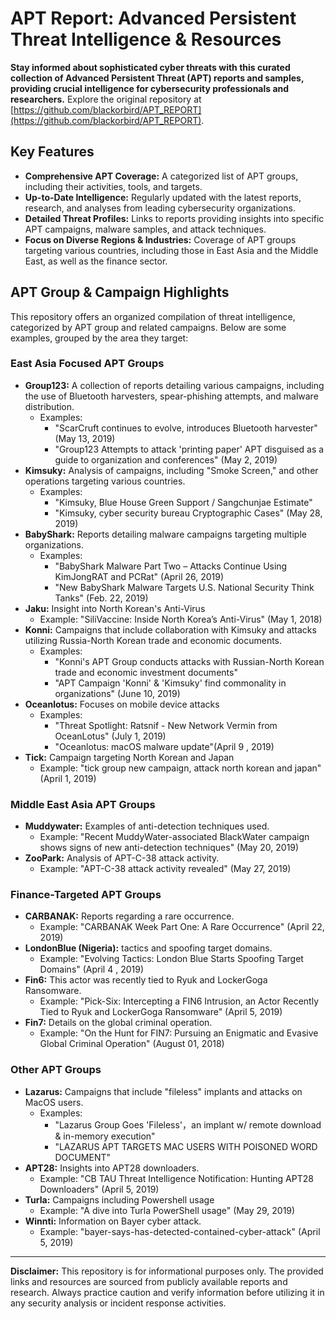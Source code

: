 # APT Report: Advanced Persistent Threat Intelligence & Resources

**Stay informed about sophisticated cyber threats with this curated collection of Advanced Persistent Threat (APT) reports and samples, providing crucial intelligence for cybersecurity professionals and researchers.**  Explore the original repository at [https://github.com/blackorbird/APT_REPORT](https://github.com/blackorbird/APT_REPORT).

## Key Features

*   **Comprehensive APT Coverage:** A categorized list of APT groups, including their activities, tools, and targets.
*   **Up-to-Date Intelligence:** Regularly updated with the latest reports, research, and analyses from leading cybersecurity organizations.
*   **Detailed Threat Profiles:** Links to reports providing insights into specific APT campaigns, malware samples, and attack techniques.
*   **Focus on Diverse Regions & Industries:** Coverage of APT groups targeting various countries, including those in East Asia and the Middle East, as well as the finance sector.

## APT Group & Campaign Highlights

This repository offers an organized compilation of threat intelligence, categorized by APT group and related campaigns. Below are some examples, grouped by the area they target:

### East Asia Focused APT Groups

*   **Group123:** A collection of reports detailing various campaigns, including the use of Bluetooth harvesters, spear-phishing attempts, and malware distribution.
    *   Examples:
        *   "ScarCruft continues to evolve, introduces Bluetooth harvester" (May 13, 2019)
        *   "Group123 Attempts to attack 'printing paper' APT disguised as a guide to organization and conferences" (May 2, 2019)
*   **Kimsuky:** Analysis of campaigns, including "Smoke Screen," and other operations targeting various countries.
    *   Examples:
        *   "Kimsuky, Blue House Green Support / Sangchunjae Estimate"
        *   "Kimsuky, cyber security bureau Cryptographic Cases" (May 28, 2019)
*   **BabyShark:** Reports detailing malware campaigns targeting multiple organizations.
    *   Examples:
        *   "BabyShark Malware Part Two – Attacks Continue Using KimJongRAT and PCRat" (April 26, 2019)
        *   "New BabyShark Malware Targets U.S. National Security Think Tanks" (Feb. 22, 2019)
*   **Jaku:** Insight into North Korean's Anti-Virus
    *   Example: "SiliVaccine: Inside North Korea’s Anti-Virus" (May 1, 2018)
*   **Konni:** Campaigns that include collaboration with Kimsuky and attacks utilizing Russia-North Korean trade and economic documents.
    *   Examples:
        *   "Konni's APT Group conducts attacks with Russian-North Korean trade and economic investment documents"
        *   "APT Campaign 'Konni' & 'Kimsuky' find commonality in organizations" (June 10, 2019)
*   **Oceanlotus:** Focuses on mobile device attacks
    *   Examples:
        *   "Threat Spotlight: Ratsnif - New Network Vermin from OceanLotus" (July 1, 2019)
        *   "Oceanlotus: macOS malware update"(April 9 , 2019)
*   **Tick:** Campaign targeting North Korean and Japan
    *   Example: "tick group new campaign, attack north korean and japan" (April 1, 2019)

### Middle East Asia APT Groups

*   **Muddywater:** Examples of anti-detection techniques used.
    *   Example: "Recent MuddyWater-associated BlackWater campaign shows signs of new anti-detection techniques" (May 20, 2019)
*   **ZooPark:** Analysis of APT-C-38 attack activity.
    *   Example: "APT-C-38 attack activity revealed" (May 27, 2019)

### Finance-Targeted APT Groups

*   **CARBANAK:** Reports regarding a rare occurrence.
    *   Example: "CARBANAK Week Part One: A Rare Occurrence" (April 22, 2019)
*   **LondonBlue (Nigeria):** tactics and spoofing target domains.
    *   Example: "Evolving Tactics: London Blue Starts Spoofing Target Domains" (April 4 , 2019)
*   **Fin6:** This actor was recently tied to Ryuk and LockerGoga Ransomware.
    *   Example: "Pick-Six: Intercepting a FIN6 Intrusion, an Actor Recently Tied to Ryuk and LockerGoga Ransomware" (April 5, 2019)
*   **Fin7:** Details on the global criminal operation.
    *   Example: "On the Hunt for FIN7: Pursuing an Enigmatic and Evasive Global Criminal Operation" (August 01, 2018)

### Other APT Groups

*   **Lazarus:** Campaigns that include "fileless" implants and attacks on MacOS users.
    *   Examples:
        *   "Lazarus Group Goes 'Fileless'，an implant w/ remote download & in-memory execution"
        *   "LAZARUS APT TARGETS MAC USERS WITH POISONED WORD DOCUMENT"
*   **APT28:** Insights into APT28 downloaders.
    *   Example: "CB TAU Threat Intelligence Notification: Hunting APT28 Downloaders" (April 5, 2019)
*   **Turla:** Campaigns including Powershell usage
    *   Example: "A dive into Turla PowerShell usage" (May 29, 2019)
*   **Winnti:** Information on Bayer cyber attack.
    *   Example: "bayer-says-has-detected-contained-cyber-attack" (April 5, 2019)

---

**Disclaimer:** This repository is for informational purposes only. The provided links and resources are sourced from publicly available reports and research. Always practice caution and verify information before utilizing it in any security analysis or incident response activities.
